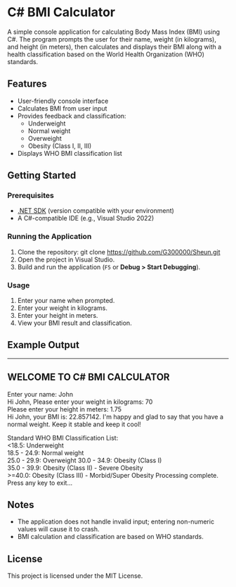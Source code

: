 # C# BMI Calculator

A simple console application for calculating Body Mass Index (BMI) using C#. The program prompts the user for their name, weight (in kilograms), and height (in meters), then calculates and displays their BMI along with a health classification based on the World Health Organization (WHO) standards.

## Features

- User-friendly console interface
- Calculates BMI from user input
- Provides feedback and classification:
  - Underweight
  - Normal weight
  - Overweight
  - Obesity (Class I, II, III)
- Displays WHO BMI classification list

## Getting Started

### Prerequisites

- [.NET SDK](https://dotnet.microsoft.com/download) (version compatible with your environment)
- A C#-compatible IDE (e.g., Visual Studio 2022)

### Running the Application

1. Clone the repository: git clone https://github.com/G300000/Sheun.git
2. Open the project in Visual Studio.
3. Build and run the application (`F5` or __Debug > Start Debugging__).

### Usage

1. Enter your name when prompted.
2. Enter your weight in kilograms.
3. Enter your height in meters.
4. View your BMI result and classification.

## Example Output

--------------------------------------
 WELCOME TO C# BMI CALCULATOR     
--------------------------------------
Enter your name: John   
Hi John, Please enter your weight in kilograms: 70   
Please enter your height in meters: 1.75   
Hi John, your BMI is: 22.857142. I'm happy and glad to say that you have a normal weight. Keep it stable and keep it cool!  

Standard WHO BMI Classification List:  
<18.5: Underweight  
18.5 - 24.9: Normal weight  
25.0 - 29.9: Overweight 30.0 - 34.9: Obesity (Class I)  
35.0 - 39.9: Obesity (Class II) - Severe Obesity  
\>=40.0: Obesity (Class III) - Morbid/Super Obesity
Processing complete. Press any key to exit...  

## Notes

- The application does not handle invalid input; entering non-numeric values will cause it to crash.
- BMI calculation and classification are based on WHO standards.

## License

This project is licensed under the MIT License.
